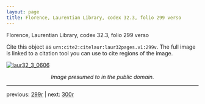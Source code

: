 ```yaml
---
layout: page
title: Florence, Laurentian Library, codex 32.3, folio 299 verso
---
```


Florence, Laurentian Library, codex 32.3, folio 299 verso

Cite this object as `urn:cite2:citelaur:laur32pages.v1:299v`.  The full image is linked to a citation tool you can use to cite regions of the image.

[![laur32_3_0606](http://www.homermultitext.org/iipsrv?IIIF=/project/homer/pyramidal/deepzoom/citelaur/laur32imgs/v1/laur32_3_0606.tif/full/800,/0/default.jpg)](http://www.homermultitext.org/ict2/?urn=urn:cite2:citelaur:laur32imgs.v1:laur32_3_0606) 

<p style="text-align: center; font-style: italic;">Image presumed to in the public domain.</p>

---

previous: [299r](../299r/) | next: [300r](../300r/)